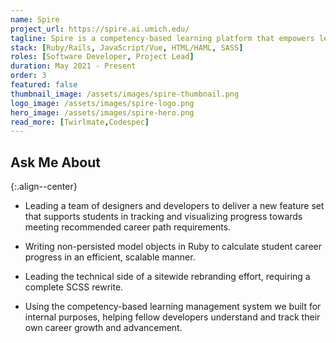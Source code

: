 ```yaml
---
name: Spire
project_url: https://spire.ai.umich.edu/
tagline: Spire is a competency-based learning platform that empowers learners to chronicle their undergraduate stories and prepare to tell them to prospective employers.
stack: [Ruby/Rails, JavaScript/Vue, HTML/HAML, SASS]
roles: [Software Developer, Project Lead]
duration: May 2021 - Present
order: 3
featured: false
thumbnail_image: /assets/images/spire-thumbnail.png
logo_image: /assets/images/spire-logo.png
hero_image: /assets/images/spire-hero.png
read_more: [Twirlmate,Codespec]
---
```


## Ask Me About
{:.align--center}

- Leading a team of designers and developers to deliver a new feature set that supports students in tracking and visualizing progress towards meeting recommended career path requirements.

- Writing non-persisted model objects in Ruby to calculate student career progress in an efficient, scalable manner.

- Leading the technical side of a sitewide rebranding effort, requiring a complete SCSS rewrite.

- Using the competency-based learning management system we built for internal purposes, helping fellow developers understand and track their own career growth and advancement.